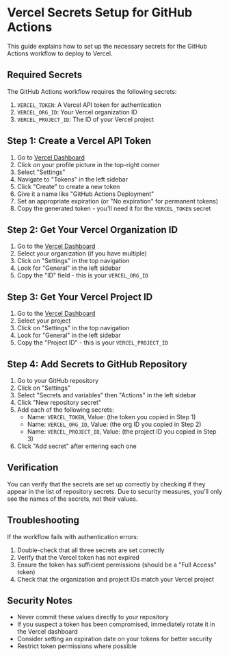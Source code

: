 # Vercel Secrets Setup for GitHub Actions

This guide explains how to set up the necessary secrets for the GitHub Actions workflow to deploy to Vercel.

## Required Secrets

The GitHub Actions workflow requires the following secrets:

1. `VERCEL_TOKEN`: A Vercel API token for authentication
2. `VERCEL_ORG_ID`: Your Vercel organization ID
3. `VERCEL_PROJECT_ID`: The ID of your Vercel project

## Step 1: Create a Vercel API Token

1. Go to [Vercel Dashboard](https://vercel.com/dashboard)
2. Click on your profile picture in the top-right corner
3. Select "Settings"
4. Navigate to "Tokens" in the left sidebar
5. Click "Create" to create a new token
6. Give it a name like "GitHub Actions Deployment"
7. Set an appropriate expiration (or "No expiration" for permanent tokens)
8. Copy the generated token - you'll need it for the `VERCEL_TOKEN` secret

## Step 2: Get Your Vercel Organization ID

1. Go to the [Vercel Dashboard](https://vercel.com/dashboard)
2. Select your organization (if you have multiple)
3. Click on "Settings" in the top navigation
4. Look for "General" in the left sidebar
5. Copy the "ID" field - this is your `VERCEL_ORG_ID`

## Step 3: Get Your Vercel Project ID

1. Go to the [Vercel Dashboard](https://vercel.com/dashboard)
2. Select your project
3. Click on "Settings" in the top navigation
4. Look for "General" in the left sidebar
5. Copy the "Project ID" - this is your `VERCEL_PROJECT_ID`

## Step 4: Add Secrets to GitHub Repository

1. Go to your GitHub repository
2. Click on "Settings"
3. Select "Secrets and variables" then "Actions" in the left sidebar
4. Click "New repository secret"
5. Add each of the following secrets:
   - Name: `VERCEL_TOKEN`, Value: (the token you copied in Step 1)
   - Name: `VERCEL_ORG_ID`, Value: (the org ID you copied in Step 2)
   - Name: `VERCEL_PROJECT_ID`, Value: (the project ID you copied in Step 3)
6. Click "Add secret" after entering each one

## Verification

You can verify that the secrets are set up correctly by checking if they appear in the list of repository secrets. Due to security measures, you'll only see the names of the secrets, not their values.

## Troubleshooting

If the workflow fails with authentication errors:

1. Double-check that all three secrets are set correctly
2. Verify that the Vercel token has not expired
3. Ensure the token has sufficient permissions (should be a "Full Access" token)
4. Check that the organization and project IDs match your Vercel project

## Security Notes

- Never commit these values directly to your repository
- If you suspect a token has been compromised, immediately rotate it in the Vercel dashboard
- Consider setting an expiration date on your tokens for better security
- Restrict token permissions where possible